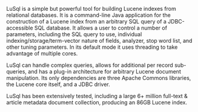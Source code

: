 LuSql is a simple but powerful tool for building Lucene indexes from relational databases. It is a command-line Java application for the construction of a Lucene index from an arbitrary SQL query of a JDBC-accessible SQL database. It allows a user to control a number of parameters, including the SQL query to use, individual indexing/storage/term-vector nature of fields, analyzer, stop word list, and other tuning parameters. In its default mode it uses threading to take advantage of multiple cores.

LuSql can handle complex queries, allows for additional per record sub-queries, and has a plug-in architecture for arbitrary Lucene document manipulation. Its only dependencies are three Apache Commons libraries, the Lucene core itself, and a JDBC driver.

LuSql has been extensively tested, including a large 6+ million full-text & article metadata document collection, producing an 86GB Lucene index.